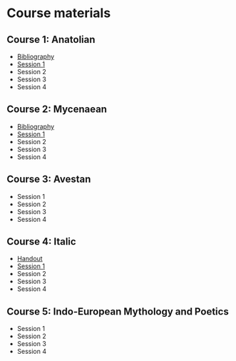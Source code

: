 # Course materials

## Course 1: Anatolian
- [Bibliography](anatolian_bibl.pdf)
- [Session 1](anatolian1.pdf)
- Session 2
- Session 3
- Session 4

## Course 2: Mycenaean
- [Bibliography](mycenaean_bibl.pdf)
- [Session 1](mycenaean1.pdf)
- Session 2
- Session 3
- Session 4

## Course 3: Avestan
- Session 1
- Session 2
- Session 3
- Session 4

## Course 4: Italic
- [Handout](italic_handout.pdf)
- [Session 1](italic1.pdf)
- Session 2
- Session 3
- Session 4

## Course 5: Indo-European Mythology and Poetics 
- Session 1
- Session 2
- Session 3
- Session 4

  
